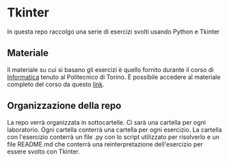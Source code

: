 # Tkinter
In questa repo raccolgo una serie di esercizi svolti usando Python e Tkinter

## Materiale

Il materiale su cui si basano gli esercizi è quello fornito durante il corso di [Informatica](https://didattica.polito.it/pls/portal30/gap.pkg_guide.viewGap?p_cod_ins=14BHDOA&p_a_acc=2023&p_header=S&p_lang=&multi=N) tenuto al Politecnico di Torino. 
È possibile accedere al materiale completo del corso da questo [link](https://elite.polito.it/teaching/past-courses/550-14bhd-info-2020).

## Organizzazione della repo

La repo verrà organizzata in sottocartelle. Ci sarà una cartella per ogni laboratorio. Ogni cartella conterrà una cartella per ogni esercizio. 
La cartella con l'esercizio conterrà un file .py con lo script utilizzato per risolverlo e un file README.md che conterrà una reinterpretazione dell'esercizio 
per essere svolto con Tkinter. 

 
